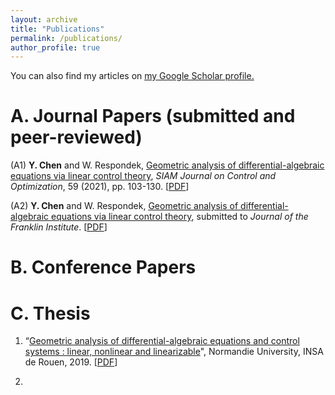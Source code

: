 ```yaml
---
layout: archive
title: "Publications"
permalink: /publications/
author_profile: true
---
```



 You can also find my articles on <u><a href="https://scholar.google.com/citations?user=xTOD5hAAAAAJ&hl=en&authuser=1#">my Google Scholar profile</a>.</u>
 

A. Journal Papers (submitted and peer-reviewed)
======
(A1)  **Y. Chen** and W. Respondek, [Geometric analysis of differential-algebraic equations via linear control theory](http://chenyahao.github.io/publication/A1Geo), *SIAM Journal on Control and Optimization*, 59 (2021), pp. 103-130. \[[PDF](http://chenyahao.github.io/files/paper1.pdf)\]
 
(A2) **Y. Chen** and W. Respondek, [Geometric analysis of differential-algebraic equations via linear control theory](http://chenyahao.github.io/publication/A1Geo), submitted to *Journal of the Franklin Institute*. \[[PDF](http://chenyahao.github.io/files/paper1.pdf)\]

B.  Conference Papers
======
 

C. Thesis
======
1. “[Geometric analysis of differential-algebraic equations and control systems : linear, nonlinear and linearizable](http://chenyahao.github.io/publication/C1Geo)", Normandie University, INSA de Rouen, 2019. \[[PDF](http://chenyahao.github.io/files/paper1.pdf)\]

2.  